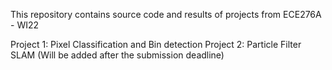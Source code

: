 This repository contains source code and results of projects from ECE276A - WI22

Project 1: Pixel Classification and Bin detection
Project 2: Particle Filter SLAM (Will be added after the submission deadline)
